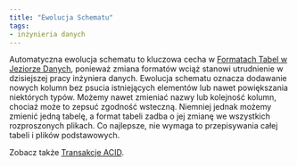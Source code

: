 ```yaml
---
title: "Ewolucja Schematu"
tags:
- inżynieria danych
---
```

Automatyczna ewolucja schematu to kluczowa cecha w [Formatach Tabel w Jeziorze Danych](notes/format%20tabel%20data%20lake.md), ponieważ zmiana formatów wciąż stanowi utrudnienie w dzisiejszej pracy inżyniera danych. Ewolucja schematu oznacza dodawanie nowych kolumn bez psucia istniejących elementów lub nawet powiększania niektórych typów. Możemy nawet zmieniać nazwy lub kolejność kolumn, chociaż może to zepsuć zgodność wsteczną. Niemniej jednak możemy zmienić jedną tabelę, a format tabeli zadba o jej zmianę we wszystkich rozproszonych plikach. Co najlepsze, nie wymaga to przepisywania całej tabeli i plików podstawowych.

Zobacz także [Transakcje ACID](notes/acid.md).
